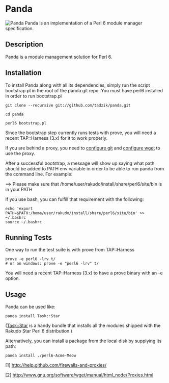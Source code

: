 # Panda

![Panda](http://modules.perl6.org/panda.png) Panda is an implementation of a Perl 6 module manager specification.

## Description

Panda is a module management solution for Perl 6.

## Installation

To install Panda along with all its dependencies, simply run the script
bootstrap.pl in the root of the panda git repo. You must have
perl6 installed in order to run bootstrap.pl

    git clone --recursive git://github.com/tadzik/panda.git

    cd panda

    perl6 bootstrap.pl

Since the bootstrap step currently runs tests with prove, you will need a
recent TAP::Harness (3.x) for it to work properly.

If you are behind a proxy, you need to [configure git](http://help.github.com/firewalls-and-proxies/)
and [configure wget](http://www.gnu.org/software/wget/manual/html_node/Proxies.html) to use the proxy.

After a successful bootstrap, a message will show up saying what path should be added
to PATH env variable in order to be able to run panda from the command line. For example:

==> Please make sure that /home/user/rakudo/install/share/perl6/site/bin is in your PATH

If you use bash, you can fulfill that requirement with the following:

    echo 'export PATH=$PATH:/home/user/rakudo/install/share/perl6/site/bin' >> ~/.bashrc
    source ~/.bashrc


## Running Tests

One way to run the test suite is with prove from TAP::Harness

    prove -e perl6 -lrv t/
    # or on windows: prove -e "perl6 -lrv" t/

You will need a recent TAP::Harness (3.x) to have a prove binary with an -e option.

## Usage

Panda can be used like:

    panda install Task::Star

([Task::Star](https://github.com/tadzik/Task-Star/) is a handy bundle that installs all the modules shipped with the Rakudo Star Perl 6 distribution.)

Alternatively, you can install a package from the local disk by supplying its path:

    panda install ./perl6-Acme-Meow

[1] http://help.github.com/firewalls-and-proxies/

[2] http://www.gnu.org/software/wget/manual/html_node/Proxies.html
